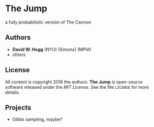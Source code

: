 # The Jump
a fully probabilistic version of The Cannon

## Authors
- **David W. Hogg** (NYU) (Simons) (MPIA)
- others

## License
All content is copyright 2016 the authors.
**The Jump** is open-source software released under the *MIT License*.
See the file `LICENSE` for more details.

## Projects
- Gibbs sampling, maybe?
